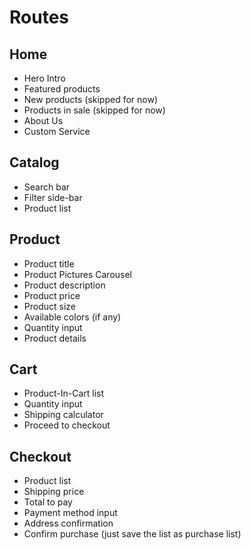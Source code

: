 # Routes

## Home

- Hero Intro
- Featured products
- New products (skipped for now)
- Products in sale (skipped for now)
- About Us 
- Custom Service

## Catalog

- Search bar
- Filter side-bar
- Product list

## Product

- Product title
- Product Pictures Carousel
- Product description
- Product price
- Product size
- Available colors (if any)
- Quantity input
- Product details

## Cart

- Product-In-Cart list
- Quantity input
- Shipping calculator
- Proceed to checkout

## Checkout

- Product list
- Shipping price
- Total to pay
- Payment method input
- Address confirmation
- Confirm purchase (just save the list as purchase list)
